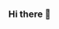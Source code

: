 ### Hi there 👋

<!--[<Badge Name>](https://img.shields.io/badge/<Badge Text>-<Background Color>?style=for-the-badge&logo=<Icon Name>&logoColor=<Logo Color>)-->

<!--

**lorifranke/lorifranke** is a ✨ _special_ ✨ repository because its `README.md` (this file) appears on your GitHub profile.

Here are some ideas to get you started:

- 🔭 I’m currently working on ...
- 🌱 I’m currently learning ...
- 👯 I’m looking to collaborate on ...
- 🤔 I’m looking for help with ...
- 💬 Ask me about ...
- 📫 How to reach me: ...
- 😄 Pronouns: ...
- ⚡ Fun fact: ...
-->

